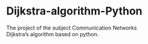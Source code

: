 # Dijkstra-algorithm-Python
The project of the subject Communication Networks<br>
Dijkstra’s algorithm based on python.
